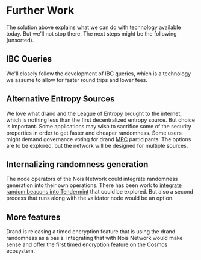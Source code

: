 # Further Work

The solution above explains what we can do with technology available today. But we'll not stop there. The next steps might be the following (unsorted).

## IBC Queries

We'll closely follow the development of IBC queries, which is a technology we assume to allow for faster round trips and lower fees.

## Alternative Entropy Sources

We love what drand and the League of Entropy brought to the internet, which is nothing less than the first decentralized entropy source. But choice is important. Some applications may wish to sacrifice some of the security properties in order to get faster and cheaper randomness. Some users might demand governance voting for drand [MPC] participants. The options are to be explored, but the network will be designed for multiple sources.

## Internalizing randomness generation

The node operators of the Nois Network could integrate randomness generation into their own operations. There has been work to [integrate random beacons into Tendermint](https://medium.com/@dgaminghub/arcade-tendermint-hack-with-built-in-threshold-bls-random-beacon-for-applications-a51eafb77f53) that could be explored. But also a second process that runs along with the validator node would be an option.

## More features 

Drand is releasing a timed encryption feature that is using the drand randomness
as a basis. Integrating that with Nois Network would make sense and offer the
first timed encryption feature on the Cosmos ecosystem.

[mpc]: https://en.wikipedia.org/wiki/Secure_multi-party_computation
